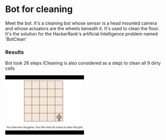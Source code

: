 # Bot for cleaning
Meet the bot. It's a cleaning bot whose sensor is a head mounted camera and whose actuators are the wheels beneath it. It's used to clean the floor. It's the solution for the HackerRank's artificial Intelligence problem named 'BotClean'

### Results
Bot took 26 steps (Cleaning is also considered as a step) to clean all 9 dirty cells

<img align = 'center' src = 'gifs/botClean-game-4.gif' width = '50%'>


